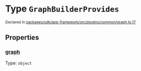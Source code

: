 # Type `GraphBuilderProvides`
<sub>Declared in [packages/sdk/app-framework/src/plugins/common/graph.ts:17](https://github.com/dxos/dxos/blob/bfdd5a17b/packages/sdk/app-framework/src/plugins/common/graph.ts#L17)</sub>




## Properties
### [graph](https://github.com/dxos/dxos/blob/bfdd5a17b/packages/sdk/app-framework/src/plugins/common/graph.ts#L18)
Type: <code>object</code>





